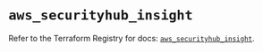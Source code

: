 # `aws_securityhub_insight`

Refer to the Terraform Registry for docs: [`aws_securityhub_insight`](https://registry.terraform.io/providers/hashicorp/aws/3.76.1/docs/resources/securityhub_insight).
